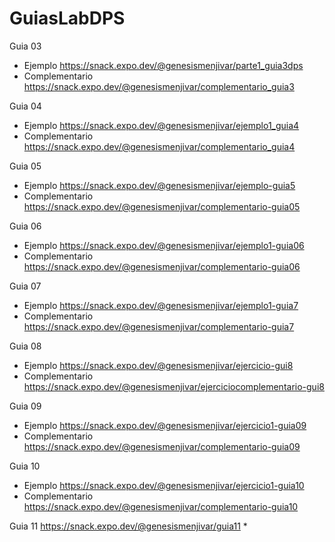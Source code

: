 # GuiasLabDPS

Guia 03
* Ejemplo https://snack.expo.dev/@genesismenjivar/parte1_guia3dps 
* Complementario https://snack.expo.dev/@genesismenjivar/complementario_guia3

Guia 04
* Ejemplo https://snack.expo.dev/@genesismenjivar/ejemplo1_guia4
* Complementario https://snack.expo.dev/@genesismenjivar/complementario_guia4

Guia 05
* Ejemplo https://snack.expo.dev/@genesismenjivar/ejemplo-guia5
* Complementario https://snack.expo.dev/@genesismenjivar/complementario-guia05

Guia 06
* Ejemplo https://snack.expo.dev/@genesismenjivar/ejemplo1-guia06
* Complementario https://snack.expo.dev/@genesismenjivar/complementario-guia06

Guia 07
* Ejemplo https://snack.expo.dev/@genesismenjivar/ejemplo1-guia7
* Complementario https://snack.expo.dev/@genesismenjivar/complementario-guia7

Guia 08
* Ejemplo https://snack.expo.dev/@genesismenjivar/ejercicio-gui8
* Complementario https://snack.expo.dev/@genesismenjivar/ejerciciocomplementario-gui8

Guia 09
* Ejemplo https://snack.expo.dev/@genesismenjivar/ejercicio1-guia09
* Complementario https://snack.expo.dev/@genesismenjivar/complementario-guia09

Guia 10
* Ejemplo https://snack.expo.dev/@genesismenjivar/ejercicio1-guia10
* Complementario https://snack.expo.dev/@genesismenjivar/complementario-guia10

Guia 11
https://snack.expo.dev/@genesismenjivar/guia11
* 
